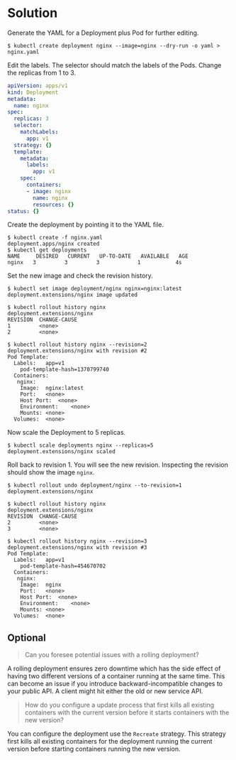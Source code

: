 # Solution

Generate the YAML for a Deployment plus Pod for further editing.

```shell
$ kubectl create deployment nginx --image=nginx --dry-run -o yaml > nginx.yaml
```

Edit the labels. The selector should match the labels of the Pods. Change the replicas from 1 to 3.

```yaml
apiVersion: apps/v1
kind: Deployment
metadata:
  name: nginx
spec:
  replicas: 3
  selector:
    matchLabels:
      app: v1
  strategy: {}
  template:
    metadata:
      labels:
        app: v1
    spec:
      containers:
      - image: nginx
        name: nginx
        resources: {}
status: {}
```

Create the deployment by pointing it to the YAML file.

```shell
$ kubectl create -f nginx.yaml
deployment.apps/nginx created
$ kubectl get deployments
NAME     DESIRED   CURRENT   UP-TO-DATE   AVAILABLE   AGE
nginx   3         3         3            1           4s
```

Set the new image and check the revision history.

```shell
$ kubectl set image deployment/nginx nginx=nginx:latest
deployment.extensions/nginx image updated

$ kubectl rollout history nginx
deployment.extensions/nginx
REVISION  CHANGE-CAUSE
1         <none>
2         <none>

$ kubectl rollout history nginx --revision=2
deployment.extensions/nginx with revision #2
Pod Template:
  Labels:	app=v1
	pod-template-hash=1370799740
  Containers:
   nginx:
    Image:	nginx:latest
    Port:	<none>
    Host Port:	<none>
    Environment:	<none>
    Mounts:	<none>
  Volumes:	<none>
```

Now scale the Deployment to 5 replicas.

```shell
$ kubectl scale deployments nginx --replicas=5
deployment.extensions/nginx scaled
```

Roll back to revision 1. You will see the new revision. Inspecting the revision should show the image `nginx`.

```shell
$ kubectl rollout undo deployment/nginx --to-revision=1
deployment.extensions/nginx

$ kubectl rollout history nginx
deployment.extensions/nginx
REVISION  CHANGE-CAUSE
2         <none>
3         <none>

$ kubectl rollout history nginx --revision=3
deployment.extensions/nginx with revision #3
Pod Template:
  Labels:	app=v1
	pod-template-hash=454670702
  Containers:
   nginx:
    Image:	nginx
    Port:	<none>
    Host Port:	<none>
    Environment:	<none>
    Mounts:	<none>
  Volumes:	<none>
```

## Optional

> Can you foresee potential issues with a rolling deployment?

A rolling deployment ensures zero downtime which has the side effect of having two different versions of a container running at the same time. This can become an issue if you introduce backward-incompatible changes to your public API. A client might hit either the old or new service API.

> How do you configure a update process that first kills all existing containers with the current version before it starts containers with the new version?

You can configure the deployment use the `Recreate` strategy. This strategy first kills all existing containers for the deployment running the current version before starting containers running the new version.